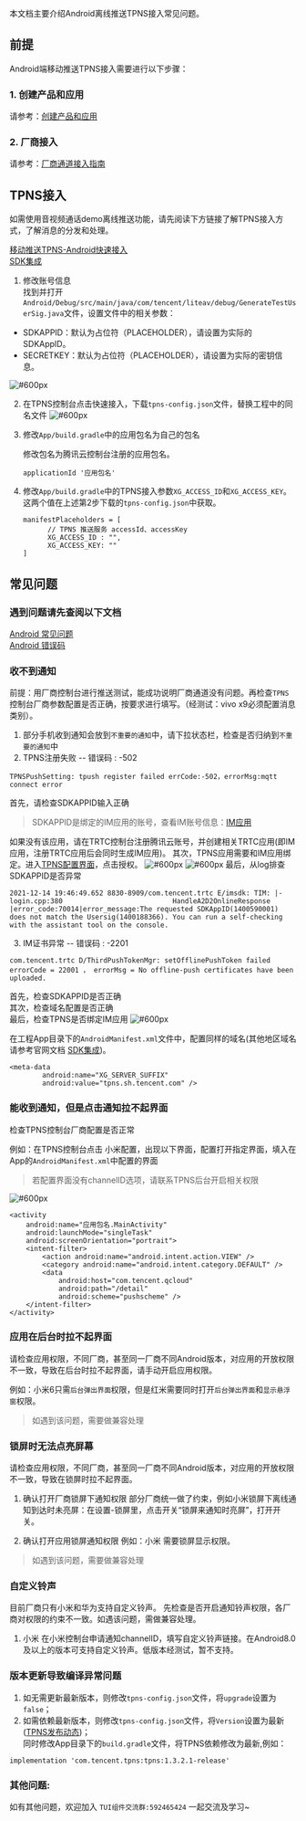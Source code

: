 本文档主要介绍Android离线推送TPNS接入常见问题。
## 前提
Android端移动推送TPNS接入需要进行以下步骤：
### 1. 创建产品和应用
请参考：[创建产品和应用](https://cloud.tencent.com/document/product/548/37241)
### 2. 厂商接入
请参考：[厂商通道接入指南](https://cloud.tencent.com/document/product/548/45909)

## TPNS接入
如需使用音视频通话demo离线推送功能，请先阅读下方链接了解TPNS接入方式，了解消息的分发和处理。
>
[移动推送TPNS-Android快速接入](https://cloud.tencent.com/document/product/548/43211)  
[SDK集成](https://cloud.tencent.com/document/product/548/36652)

1. 修改账号信息   
 找到并打开`Android/Debug/src/main/java/com/tencent/liteav/debug/GenerateTestUserSig.java`文件，设置文件中的相关参数：
<ul style="margin:0"><li/>SDKAPPID：默认为占位符（PLACEHOLDER），请设置为实际的 SDKAppID。
<li/>SECRETKEY：默认为占位符（PLACEHOLDER），请设置为实际的密钥信息。</ul>

 ![#600px](https://liteav.sdk.qcloud.com/doc/res/trtc/picture/zh-cn/sdkappid_secretkey.png)

2. 在TPNS控制台点击快速接入，下载`tpns-config.json`文件，替换工程中的同名文件
  ![#600px](https://qcloudimg.tencent-cloud.cn/raw/77a1fdbb89d0c93595441a2380ab2bb3.png)

3. 修改`App/build.gradle`中的应用包名为自己的包名   

     修改包名为腾讯云控制台注册的应用包名。
   ```
   applicationId '应用包名'
   ```
4. 修改`App/build.gradle`中的TPNS接入参数`XG_ACCESS_ID`和`XG_ACCESS_KEY`。  
   这两个值在上述第2步下载的`tpns-config.json`中获取。
   ```
   manifestPlaceholders = [
         // TPNS 推送服务 accessId、accessKey
         XG_ACCESS_ID : "",
         XG_ACCESS_KEY: ""
   ]
   ```
## 常见问题
### 遇到问题请先查阅以下文档   
[Android 常见问题](https://cloud.tencent.com/document/product/548/36674)    
[Android 错误码](https://cloud.tencent.com/document/product/548/36660)

### 收不到通知
前提：用厂商控制台进行推送测试，能成功说明厂商通道没有问题。再检查`TPNS`控制台厂商参数配置是否正确，按要求进行填写。（经测试：vivo x9必须配置消息类别）。
1. 部分手机收到通知会放到`不重要的通知`中，请下拉状态栏，检查是否归纳到`不重要的通知`中
2. TPNS注册失败 -- 错误码 :  -502
```
TPNSPushSetting: tpush register failed errCode:-502，errorMsg:mqtt connect error
```
首先，请检查SDKAPPID输入正确
> SDKAPPID是绑定的IM应用的账号，查看IM账号信息：[IM应用](https://console.cloud.tencent.com/im)

如果没有该应用，请在TRTC控制台注册腾讯云账号，并创建相关TRTC应用(即IM应用，注册TRTC应用后会同时生成IM应用)。
其次，TPNS应用需要和IM应用绑定。进入[TPNS配置界面](https://console.cloud.tencent.com/tpns/service-auth)，点击授权。
![#600px](https://qcloudimg.tencent-cloud.cn/raw/cf49adc442289e6e086136545a93c366.png)
![#600px](https://qcloudimg.tencent-cloud.cn/raw/4f3114ec889c0cefd0b593bc9669e4ff.png)
最后，从log排查SDKAPPID是否异常
```
2021-12-14 19:46:49.652 8830-8909/com.tencent.trtc E/imsdk: TIM: |-login.cpp:380                           HandleA2D2OnlineResponse                |error_code:70014|error_message:The requested SDKAppID(1400590001) does not match the Usersig(1400188366). You can run a self-checking with the assistant tool on the console.
```

3. IM证书异常 -- 错误码 : -2201
 ```
com.tencent.trtc D/ThirdPushTokenMgr: setOfflinePushToken failed errorCode = 22001 ， errorMsg = No offline-push certificates have been uploaded.
```
首先，检查SDKAPPID是否正确    
其次，检查域名配置是否正确    
最后，检查TPNS是否绑定IM应用
![#600px](https://qcloudimg.tencent-cloud.cn/raw/62f5102b2ad4d25e8813a21a22b5eba8.png)

在工程App目录下的`AndroidManifest.xml`文件中，配置同样的域名(其他地区域名请参考官网文档 [SDK集成](https://cloud.tencent.com/document/product/548/36652))。
```
<meta-data
        android:name="XG_SERVER_SUFFIX"
        android:value="tpns.sh.tencent.com" />
```
### 能收到通知，但是点击通知拉不起界面
检查TPNS控制台厂商配置是否正常

例如：在TPNS控制台点击 小米配置，出现以下界面，配置打开指定界面，填入在App的`AndroidManifest.xml`中配置的界面
>若配置界面没有channelID选项，请联系TPNS后台开启相关权限
>
![#600px](https://qcloudimg.tencent-cloud.cn/raw/23f9ee882464629f5b82fb8a20835b2b.png)
```
<activity
    android:name="应用包名.MainActivity"
    android:launchMode="singleTask"
    android:screenOrientation="portrait">
    <intent-filter>
        <action android:name="android.intent.action.VIEW" />
        <category android:name="android.intent.category.DEFAULT" />
        <data
            android:host="com.tencent.qcloud"
            android:path="/detail"
            android:scheme="pushscheme" />
    </intent-filter>
</activity>
```
### 应用在后台时拉不起界面

请检查应用权限，不同厂商，甚至同一厂商不同Android版本，对应用的开放权限不一致，导致在后台时拉不起界面，请手动开启应用权限。

例如：小米6只需`后台弹出界面`权限，但是红米需要同时打开`后台弹出界面`和`显示悬浮窗`权限。

>如遇到该问题，需要做兼容处理


### 锁屏时无法点亮屏幕
请检查应用权限，不同厂商，甚至同一厂商不同Android版本，对应用的开放权限不一致，导致在锁屏时拉不起界面。
1. 确认打开厂商锁屏下通知权限
   部分厂商统一做了约束，例如小米锁屏下离线通知到达时未亮屏：在设置-锁屏里，点击开关“锁屏来通知时亮屏”，打开开关。
   
2. 确认打开应用锁屏通知权限
   例如：小米 需要锁屏显示权限。  

>如遇到该问题，需要做兼容处理
### 自定义铃声
目前厂商只有小米和华为支持自定义铃声。
先检查是否开启通知铃声权限，各厂商对权限的约束不一致。如遇该问题，需做兼容处理。
1. 小米
   在小米控制台申请通知channelID，填写自定义铃声链接。在Android8.0及以上的版本可支持自定义铃声。低版本经测试，暂不支持。

### 版本更新导致编译异常问题
1. 如无需更新最新版本，则修改`tpns-config.json`文件，将`upgrade`设置为`false`；
2. 如需依赖最新版本，则修改`tpns-config.json`文件，将`Version`设置为最新([TPNS发布动态](https://cloud.tencent.com/document/product/548/44520))；   
同时修改App目录下的`build.gradle`文件，将TPNS依赖修改为最新,例如：
```
implementation 'com.tencent.tpns:tpns:1.3.2.1-release'
```

### 其他问题:
如有其他问题，欢迎加入 `TUI组件交流群:592465424` 一起交流及学习~